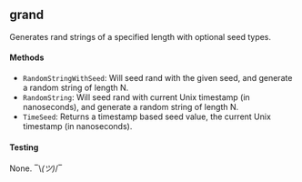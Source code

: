 ## grand

Generates rand strings of a specified length with optional seed types.

#### Methods

* `RandomStringWithSeed`: Will seed rand with the given seed, and generate a random string of length N.
* `RandomString`: Will seed rand with current Unix timestamp (in nanoseconds), and generate a random string of length N.
* `TimeSeed`: Returns a timestamp based seed value, the current Unix timestamp (in nanoseconds).

#### Testing

None. ‾\\_(ツ)_/‾

